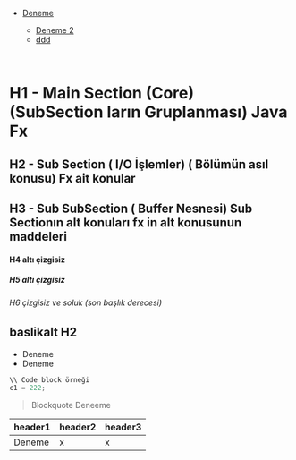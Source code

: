 

- [Deneme](#deneme)
    - [Deneme 2](#deneme-2)
    - [ddd](#ddd)

    ​


# H1 - Main Section (Core) (SubSection ların Gruplanması) Java Fx

## H2 - Sub Section ( I/O İşlemler) ( Bölümün asıl konusu) Fx ait konular

## H3 - Sub SubSection ( Buffer Nesnesi) Sub Sectionın alt konuları fx in alt konusunun maddeleri

#### H4 altı çizgisiz

##### H5 altı çizgisiz

###### H6 çizgisiz ve soluk (son başlık derecesi)

### 

## baslikalt H2


- Deneme
- Deneme


```csharp
\\ Code block örneği
c1 = 222;


```

> Blockquote
> Deneeme


header1 | header2 | header3
--------|---------|---------
Deneme  | x       | x











